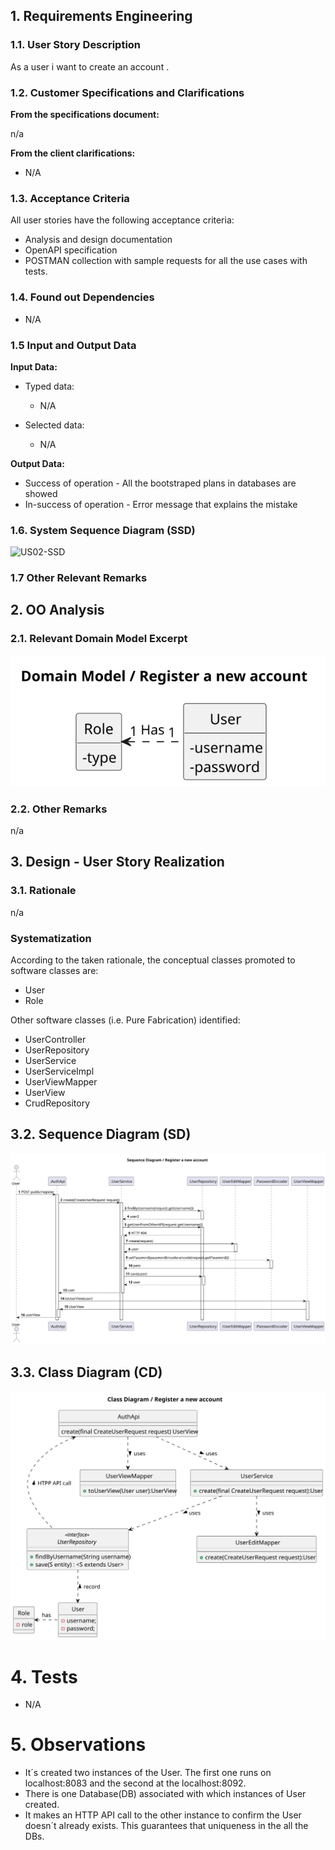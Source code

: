 
## 1. Requirements Engineering

### 1.1. User Story Description

As a user i want to create an account .


### 1.2. Customer Specifications and Clarifications

**From the specifications document:**

n/a

**From the client clarifications:**

* N/A

### 1.3. Acceptance Criteria

All user stories have the following acceptance criteria:
* Analysis and design documentation
* OpenAPI specification
* POSTMAN collection with sample requests for all the use cases with tests.

### 1.4. Found out Dependencies

* N/A

### 1.5 Input and Output Data

**Input Data:**

* Typed data:
    * N/A

* Selected data:
    * N/A

**Output Data:**

* Success of operation - All the bootstraped plans in databases are showed
* In-success of operation - Error message that explains the mistake
### 1.6. System Sequence Diagram (SSD)


![US02-SSD](SDD.svg)


### 1.7 Other Relevant Remarks


## 2. OO Analysis

### 2.1. Relevant Domain Model Excerpt

![US02-MD](MD.svg)

### 2.2. Other Remarks

n/a

## 3. Design - User Story Realization

### 3.1. Rationale
n/a
### Systematization ##

According to the taken rationale, the conceptual classes promoted to software classes are:

* User
* Role



Other software classes (i.e. Pure Fabrication) identified:
* UserController
* UserRepository
* UserService
* UserServiceImpl
* UserViewMapper
* UserView
* CrudRepository

## 3.2. Sequence Diagram (SD)

![US01-SD](SD.svg)



## 3.3. Class Diagram (CD)

![US01-CD](CD.svg)


# 4. Tests
* N/A

# 5. Observations

* It´s created two instances of the User. The first one runs on localhost:8083 and the second at the localhost:8092.
* There is one  Database(DB) associated with which instances of User created.
* It makes an HTTP API call to the other instance to confirm the User doesn´t already exists. This guarantees that uniqueness in the all the DBs.  







